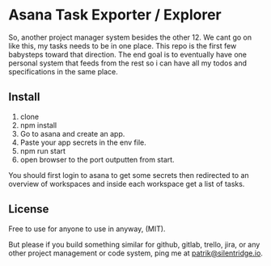 # Asana Task Exporter / Explorer
So, another project manager system besides the other 12. We cant go on like this, my tasks needs to be in one place.
This repo is the first few babysteps toward that direction. The end goal is to eventually have one personal system that feeds from the rest
so i can have all my todos and specifications in the same place.

## Install
1. clone
2. npm install
3. Go to asana and create an app. 
4. Paste your app secrets in the env file.
5. npm run start
6. open browser to the port outputten from start.

You should first login to asana to get some secrets then redirected to an overview of workspaces and inside each workspace get a list of tasks.

## License
Free to use for anyone to use in anyway, (MIT).

But please if you build something similar for github, gitlab, trello, jira, or any other project management or code system,
ping me at patrik@silentridge.io.

